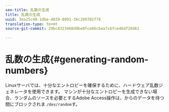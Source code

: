 ```yaml
---
seo-title: 乱数の生成
title: 乱数の生成
uuid: 3ea25c48-1dbe-4039-8091-36c289702f78
translation-type: tm+mt
source-git-commit: 29bc8323460d9be0fce66cbea7c6fce46df20d61

---
```



# 乱数の生成{#generating-random-numbers}

Linuxサーバでは、十分なエントロピーを確保するために、ハードウェア乱数ジェネレータを使用できます。 マシンが十分なエントロピーを生成できない場合、ランダムのソースを必要とするAdobe Access操作は、からのデータを待つ間にブロックされま `/dev/random`す。
